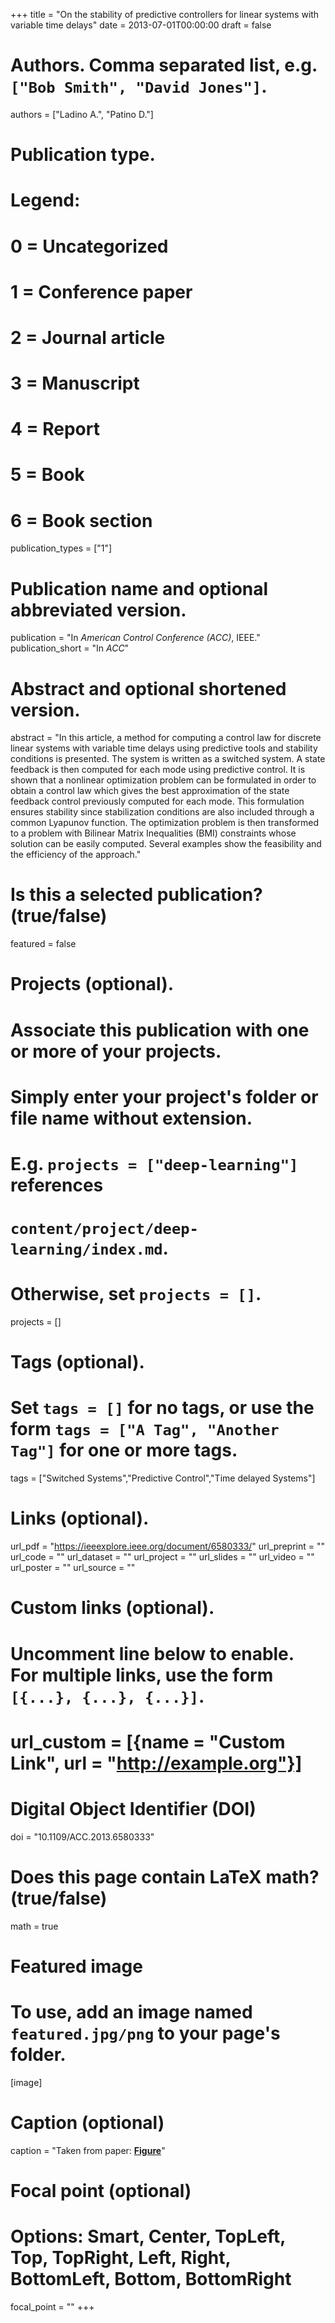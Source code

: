 +++
title = "On the stability of predictive controllers for linear systems with variable time delays"
date = 2013-07-01T00:00:00
draft = false

# Authors. Comma separated list, e.g. `["Bob Smith", "David Jones"]`.
authors = ["Ladino A.", "Patino D."]

# Publication type.
# Legend:
# 0 = Uncategorized
# 1 = Conference paper
# 2 = Journal article
# 3 = Manuscript
# 4 = Report
# 5 = Book
# 6 = Book section
publication_types = ["1"]

# Publication name and optional abbreviated version.
publication = "In *American Control Conference (ACC)*, IEEE."
publication_short = "In *ACC*"

# Abstract and optional shortened version.
abstract = "In this article, a method for computing a control law for discrete linear systems with variable time delays using predictive tools and stability conditions is presented. The system is written as a switched system. A state feedback is then computed for each mode using predictive control. It is shown that a nonlinear optimization problem can be formulated in order to obtain a control law which gives the best approximation of the state feedback control previously computed for each mode. This formulation ensures stability since stabilization conditions are also included through a common Lyapunov function. The optimization problem is then transformed to a problem with Bilinear Matrix Inequalities (BMI) constraints whose solution can be easily computed. Several examples show the feasibility and the efficiency of the approach."

# Is this a selected publication? (true/false)
featured = false

# Projects (optional).
#   Associate this publication with one or more of your projects.
#   Simply enter your project's folder or file name without extension.
#   E.g. `projects = ["deep-learning"]` references 
#   `content/project/deep-learning/index.md`.
#   Otherwise, set `projects = []`.
projects = []

# Tags (optional).
#   Set `tags = []` for no tags, or use the form `tags = ["A Tag", "Another Tag"]` for one or more tags.
tags = ["Switched Systems","Predictive Control","Time delayed Systems"]

# Links (optional).
url_pdf = "https://ieeexplore.ieee.org/document/6580333/"
url_preprint = ""
url_code = ""
url_dataset = ""
url_project = ""
url_slides = ""
url_video = ""
url_poster = ""
url_source = ""

# Custom links (optional).
#   Uncomment line below to enable. For multiple links, use the form `[{...}, {...}, {...}]`.
# url_custom = [{name = "Custom Link", url = "http://example.org"}]

# Digital Object Identifier (DOI)
doi = "10.1109/ACC.2013.6580333"

# Does this page contain LaTeX math? (true/false)
math = true

# Featured image
# To use, add an image named `featured.jpg/png` to your page's folder. 
[image]
  # Caption (optional)
  caption = "Taken from paper: [**Figure**](https://ieeexplore.ieee.org/document/6580333/)"

  # Focal point (optional)
  # Options: Smart, Center, TopLeft, Top, TopRight, Left, Right, BottomLeft, Bottom, BottomRight
  focal_point = ""
+++

